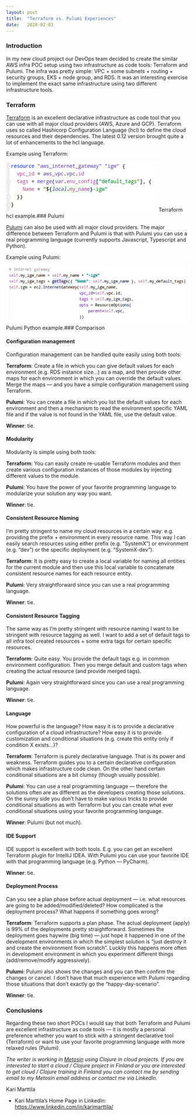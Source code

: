 ```yaml
---
layout:	post
title:	"Terraform vs. Pulumi Experiences"
date:	2020-02-03
---
```


  ### Introduction

In my new cloud project our DevOps team decided to create the similar AWS infra POC setup using two infrastructure as code tools: Terraform and Pulumi. The infra was pretty simple: VPC + some subnets + routing + security groups, EKS + node group, and RDS. It was an interesting exercise to implement the exact same infrastructure using two different infrastructure tools.

### Terraform

[Terraform](https://www.terraform.io/) is an excellent declarative infrastructure as code tool that you can use with all major cloud providers (AWS, Azure and GCP). Terraform uses so called Hashicorp Configuration Language (hcl) to define the cloud resources and their dependencies. The latest 0.12 version brought quite a lot of enhancements to the hcl language.

Example using Terraform:

![](/img/1*Gybjy7HhmQJ4mhw9xW7AeA.png)Terraform hcl example.### Pulumi

[Pulumi](https://www.pulumi.com/) can also be used with all major cloud providers. The major difference between Terraform and Pulumi is that with Pulumi you can use a real programming language (currently supports Javascript, Typescript and Python).

Example using Pulumi:

![](/img/1*EkCCBesPL18yUuquBleNJA.png)Pulumi Python example.### Comparison

#### Configuration management

Configuration management can be handled quite easily using both tools:

**Terraform**: Create a file in which you can give default values for each environment (e.g. RDS instance size…) as a map, and then provide other maps for each environment in which you can override the default values. Merge the maps — and you have a simple configuration management using Terraform.

**Pulumi**: You can create a file in which you list the default values for each environment and then a mechanism to read the environment specific YAML file and if the value is not found in the YAML file, use the default value.

**Winner**: tie.

#### Modularity

Modularity is simple using both tools:

**Terraform**: You can easily create re-usable Terraform modules and then create various configuration instances of those modules by injecting different values to the module.

**Pulumi**: You have the power of your favorite programming language to modularize your solution any way you want.

**Winner**: tie.

#### Consistent Resource Naming

I’m pretty stringent to name my cloud resources in a certain way: e.g. providing the prefix + environment in every resource name. This way I can easily search resources using either prefix (e.g. “SystemX”) or environment (e.g. “dev”) or the specific deployment (e.g. “SystemX-dev”).

**Terraform**: It is pretty easy to create a local variable for naming all entities for the current module and then use this local variable to concatenate consistent resource names for each resource entity.

**Pulumi**: Very straightforward since you can use a real programming language.

**Winner**: tie.

#### Consistent Resource Tagging

The same way as I’m pretty stringent with resource naming I want to be stringent with resource tagging as well. I want to add a set of default tags to all infra tool created resources + some extra tags for certain specific resources.

**Terraform**: Quite easy. You provide the default tags e.g. in common environment configuration. Then you merge default and custom tags when creating the actual resource (and provide merged tags).

**Pulumi**: Again very straightforward since you can use a real programming language.

**Winner**: tie.

#### Language

How powerful is the language? How easy it is to provide a declarative configuration of a cloud infrastructure? How easy it is to provide customization and conditional situations (e.g. create this entity only if condition X exists…)?

**Terraform**: Terraform is purely declarative language. That is its power and weakness. Terraform guides you to a certain declarative configuration which makes infrastructure code clean. On the other hand certain conditional situations are a bit clumsy (though usually possible).

**Pulumi**: You can use a real programming language — therefore the solutions often are as different as the developers creating those solutions. On the sunny side you don’t have to make various tricks to provide conditional situations as with Terraform but you can create what ever conditional situations using your favorite programming language.

**Winner**: Pulumi (but not much).

#### IDE Support

IDE support is excellent with both tools. E.g. you can get an excellent Terraform plugin for IntelliJ IDEA. With Pulumi you can use your favorite IDE with that programming language (e.g. Python — PyCharm).

**Winner**: tie.

#### Deployment Process

Can you see a plan phase before actual deployment — i.e. what resources are going to be added/modified/deleted? How complicated is the deployment process? What happens if something goes wrong?

**Terraform**: Terraform supports a plan phase. The actual deployment (apply) is 99% of the deployments pretty straightforward. Sometimes the deployment goes haywire (big time) — just hope it happened in one of the development environments in which the simplest solution is “just destroy it and create the environment from scratch”. Luckily this happens more often in development environment in which you experiment different things (add/remove/modify aggressively).

**Pulumi**: Pulumi also shows the changes and you can then confirm the changes or cancel. I don’t have that much experience with Pulumi regarding those situations that don’t exactly go the “happy-day-scenario”.

**Winner**: tie.

### Conclusions

Regarding these two short POCs I would say that both Terraform and Pulumi are excellent infrastructure as code tools — it is mostly a personal preference whether you want to stick with a stringent declarative tool (Terraform) or want to use your favorite programming language with more relaxed rules (Pulumi).

*The writer is working in *[*Metosin*](https://www.metosin.fi/)* using Clojure in cloud projects. If you are interested to start a cloud / Clojure project in Finland or you are interested to get cloud / Clojure training in Finland you can contact me by sending email to my Metosin email address or contact me via LinkedIn.*

Kari Marttila

* Kari Marttila’s Home Page in LinkedIn: <https://www.linkedin.com/in/karimarttila/>
  